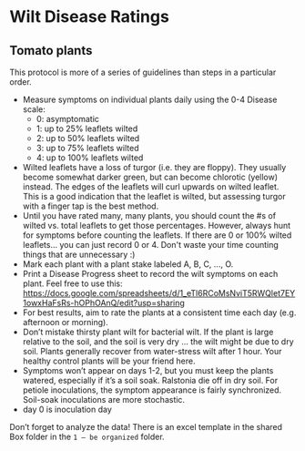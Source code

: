 # Wilt Disease Ratings
## Tomato plants
This protocol is more of a series of guidelines than steps in a particular order.
* Measure symptoms on individual plants daily using the 0-4 Disease scale:
	* 0: asymptomatic
  * 1: up to 25% leaflets wilted
  * 2: up to 50% leaflets wilted
  * 3: up to 75% leaflets wilted 
  * 4: up to 100% leaflets wilted
* Wilted leaflets have a loss of turgor (i.e. they are floppy). They usually become somewhat darker green, but can become chlorotic (yellow) instead.  The edges of the leaflets will curl upwards on wilted leaflet.  This is a good indication that the leaflet is wilted, but assessing turgor with a finger tap is the best method. 
* Until you have rated many, many plants, you should count the #s of wilted vs. total leaflets to get those percentages.  However, always hunt for symptoms before counting the leaflets.  If there are 0 or 100% wilted leaflets... you can just record 0 or 4. Don't waste your time counting things that are unnecessary :)
* Mark each plant with a plant stake labeled A, B, C, ..., O.
* Print a Disease Progress sheet to record the wilt symptoms on each plant.  Feel free to use this: https://docs.google.com/spreadsheets/d/1_eTl6RCoMsNviT5RWQlet7EY1owxHaFsRs-hOPhOAnQ/edit?usp=sharing 
* For best results, aim to rate the plants at a consistent time each day (e.g. afternoon or morning).
* Don’t mistake thirsty plant wilt for bacterial wilt.  If the plant is large relative to the soil, and the soil is very dry ... the wilt might be due to dry soil.  Plants generally recover from water-stress wilt after 1 hour.  Your healthy control plants will be your friend here.  
* Symptoms won’t appear on days 1-2, but you must keep the plants watered, especially if it’s a soil soak.  Ralstonia die off in dry soil.  For petiole inoculations, the symptom appearance is fairly synchronized.  Soil-soak inoculations are more stochastic.  
* day 0 is inoculation day

Don’t forget to analyze the data!  There is an excel template in the shared Box folder in the `1 – be organized` folder. 
